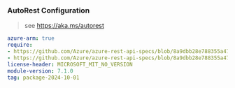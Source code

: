 ### AutoRest Configuration

> see https://aka.ms/autorest

``` yaml
azure-arm: true
require:
- https://github.com/Azure/azure-rest-api-specs/blob/8a9dbb28e788355a47dc5bad3ea5f8da212b4bf6/specification/network/resource-manager/readme.md
- https://github.com/Azure/azure-rest-api-specs/blob/8a9dbb28e788355a47dc5bad3ea5f8da212b4bf6/specification/network/resource-manager/readme.go.md
license-header: MICROSOFT_MIT_NO_VERSION
module-version: 7.1.0
tag: package-2024-10-01
```
